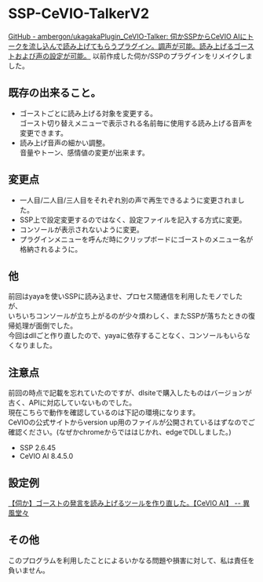 # SSP-CeVIO-TalkerV2
[GitHub - ambergon/ukagakaPlugin_CeVIO-Talker: 伺かSSPからCeVIO AIにトークを流し込んで読み上げてもらうプラグイン。調声が可能。読み上げるゴーストおよび声の設定が可能。](https://github.com/ambergon/ukagakaPlugin_CeVIO-Talker)
以前作成した伺か/SSPのプラグインをリメイクしました。<br>


## 既存の出来ること。<br>
- ゴーストごとに読み上げる対象を変更する。<br>
    ゴースト切り替えメニューで表示される名前毎に使用する読み上げる音声を変更できます。<br>
- 読み上げ音声の細かい調整。<br>
    音量やトーン、感情値の変更が出来ます。<br>


## 変更点<br>
- 一人目/二人目/三人目をそれぞれ別の声で再生できるように変更されました。<br>
- SSP上で設定変更するのではなく、設定ファイルを記入する方式に変更。<br>
- コンソールが表示されないように変更。<br>
- プラグインメニューを呼んだ時にクリップボードにゴーストのメニュー名が格納されるように。<br>


## 他<br>
前回はyayaを使いSSPに読み込ませ、プロセス間通信を利用したモノでしたが、<br>
いちいちコンソールが立ち上がるのが少々煩わしく、またSSPが落ちたときの復帰処理が面倒でした。<br>
今回はdllごと作り直したので、yayaに依存することなく、コンソールもいらなくなりました。<br>


## 注意点<br>
前回の時点で記載を忘れていたのですが、dlsiteで購入したものはバージョンが古く、APIに対応していないものでした。<br>
現在こちらで動作を確認しているのは下記の環境になります。<br>
CeVIOの公式サイトからversion up用のファイルが公開されているはずなのでご確認ください。(なぜかchromeからでははじかれ、edgeでDLしました。)<br>

- SSP 2.6.45<br>
- CeVIO AI 8.4.5.0<br>


## 設定例<br>
[【伺か】ゴーストの発言を読み上げるツールを作り直した。【CeVIO AI】 -- 異風堂々](https://ambergonslibrary.com/ukagaka/8738/)<br>


## その他<br>
このプログラムを利用したことによるいかなる問題や損害に対して、私は責任を負いません。<br>



